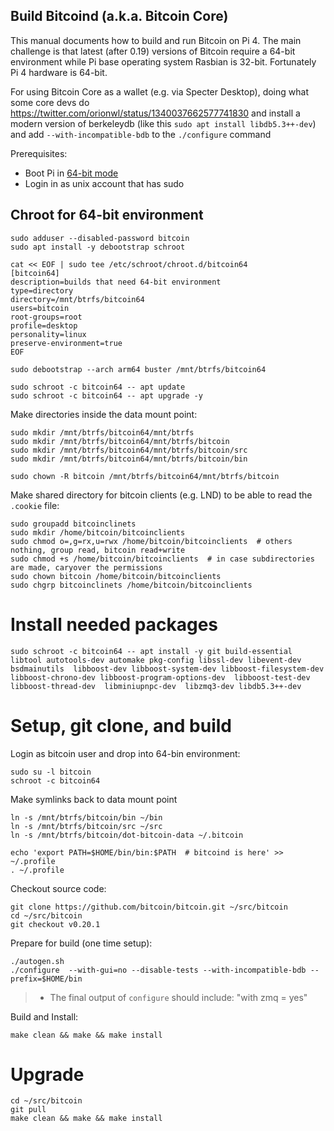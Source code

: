 ## Build Bitcoind (a.k.a. Bitcoin Core)


This manual documents how to build and run Bitcoin on Pi 4. The main challenge is that latest (after 0.19) versions of Bitcoin require a 64-bit environment while Pi base operating system Rasbian is 32-bit. Fortunately Pi 4 hardware is 64-bit.

For using Bitcoin Core as a wallet (e.g. via Specter Desktop), doing what some core devs do https://twitter.com/orionwl/status/1340037662577741830 and install a modern version of berkeleydb (like this `sudo apt install libdb5.3++-dev`) and add `--with-incompatible-bdb` to the `./configure` command

Prerequisites:
 * Boot Pi in [64-bit mode](https://medium.com/for-linux-users/how-to-make-your-raspberry-pi-4-faster-with-a-64-bit-kernel-77028c47d653) 
 * Login in as unix account that has sudo


## Chroot for 64-bit environment

```
sudo adduser --disabled-password bitcoin
sudo apt install -y debootstrap schroot

cat << EOF | sudo tee /etc/schroot/chroot.d/bitcoin64
[bitcoin64]
description=builds that need 64-bit environment
type=directory
directory=/mnt/btrfs/bitcoin64
users=bitcoin
root-groups=root
profile=desktop
personality=linux
preserve-environment=true
EOF

sudo debootstrap --arch arm64 buster /mnt/btrfs/bitcoin64

sudo schroot -c bitcoin64 -- apt update
sudo schroot -c bitcoin64 -- apt upgrade -y
```

Make directories inside the data mount point:
```
sudo mkdir /mnt/btrfs/bitcoin64/mnt/btrfs
sudo mkdir /mnt/btrfs/bitcoin64/mnt/btrfs/bitcoin
sudo mkdir /mnt/btrfs/bitcoin64/mnt/btrfs/bitcoin/src
sudo mkdir /mnt/btrfs/bitcoin64/mnt/btrfs/bitcoin/bin

sudo chown -R bitcoin /mnt/btrfs/bitcoin64/mnt/btrfs/bitcoin
```

Make shared directory for bitcoin clients (e.g. LND) to be able to read the `.cookie` file:

```
sudo groupadd bitcoinclinets
sudo mkdir /home/bitcoin/bitcoinclients
sudo chmod o=,g=rx,u=rwx /home/bitcoin/bitcoinclients  # others nothing, group read, bitcoin read+write
sudo chmod +s /home/bitcoin/bitcoinclients  # in case subdirectories are made, caryover the permissions
sudo chown bitcoin /home/bitcoin/bitcoinclients
sudo chgrp bitcoinclinets /home/bitcoin/bitcoinclients
```


# Install needed packages
```
sudo schroot -c bitcoin64 -- apt install -y git build-essential libtool autotools-dev automake pkg-config libssl-dev libevent-dev bsdmainutils  libboost-dev libboost-system-dev libboost-filesystem-dev  libboost-chrono-dev libboost-program-options-dev  libboost-test-dev libboost-thread-dev  libminiupnpc-dev  libzmq3-dev libdb5.3++-dev
```


# Setup, git clone, and build

Login as bitcoin user and drop into 64-bin environment:
```
sudo su -l bitcoin
schroot -c bitcoin64
```

Make symlinks back to data mount point
```
ln -s /mnt/btrfs/bitcoin/bin ~/bin
ln -s /mnt/btrfs/bitcoin/src ~/src
ln -s /mnt/btrfs/bitcoin/dot-bitcoin-data ~/.bitcoin

echo 'export PATH=$HOME/bin/bin:$PATH  # bitcoind is here' >> ~/.profile
. ~/.profile
```


Checkout source code:
```
git clone https://github.com/bitcoin/bitcoin.git ~/src/bitcoin
cd ~/src/bitcoin
git checkout v0.20.1
```

Prepare for build (one time setup):
```
./autogen.sh
./configure  --with-gui=no --disable-tests --with-incompatible-bdb --prefix=$HOME/bin 
```
> - The final output of `configure` should include:   "with zmq  = yes"

Build and Install:
```
make clean && make && make install
```

# Upgrade
```
cd ~/src/bitcoin
git pull
make clean && make && make install
```
